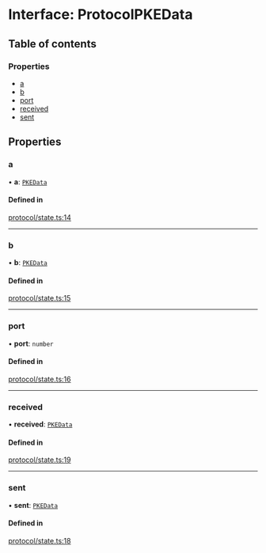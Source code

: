 # Interface: ProtocolPKEData

## Table of contents

### Properties

- [a](ProtocolPKEData.md#a)
- [b](ProtocolPKEData.md#b)
- [port](ProtocolPKEData.md#port)
- [received](ProtocolPKEData.md#received)
- [sent](ProtocolPKEData.md#sent)

## Properties

### a

• **a**: [`PKEData`](PKEData.md)

#### Defined in

[protocol/state.ts:14](https://gitlab.com/i3-market/code/wp3/t3.2/i3m-wallet-monorepo/-/blob/4ec1f56/packages/wallet-protocol/src/ts/protocol/state.ts#L14)

___

### b

• **b**: [`PKEData`](PKEData.md)

#### Defined in

[protocol/state.ts:15](https://gitlab.com/i3-market/code/wp3/t3.2/i3m-wallet-monorepo/-/blob/4ec1f56/packages/wallet-protocol/src/ts/protocol/state.ts#L15)

___

### port

• **port**: `number`

#### Defined in

[protocol/state.ts:16](https://gitlab.com/i3-market/code/wp3/t3.2/i3m-wallet-monorepo/-/blob/4ec1f56/packages/wallet-protocol/src/ts/protocol/state.ts#L16)

___

### received

• **received**: [`PKEData`](PKEData.md)

#### Defined in

[protocol/state.ts:19](https://gitlab.com/i3-market/code/wp3/t3.2/i3m-wallet-monorepo/-/blob/4ec1f56/packages/wallet-protocol/src/ts/protocol/state.ts#L19)

___

### sent

• **sent**: [`PKEData`](PKEData.md)

#### Defined in

[protocol/state.ts:18](https://gitlab.com/i3-market/code/wp3/t3.2/i3m-wallet-monorepo/-/blob/4ec1f56/packages/wallet-protocol/src/ts/protocol/state.ts#L18)
